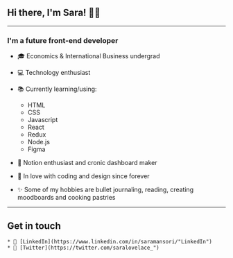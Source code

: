 ## Hi there, I'm Sara! 👋🏼

---

### I'm a future front-end developer

-   🎓 Economics & International Business undergrad
-   💻 Technology enthusiast
-   📚 Currently learning/using:

    -   HTML
    -   CSS
    -   Javascript
    -   React
    -   Redux
    -   Node.js
    -   Figma

-   💖 Notion enthusiast and cronic dashboard maker
-   🌻 In love with coding and design since forever
-   ✨ Some of my hobbies are bullet journaling, reading, creating moodboards and cooking pastries

---

## Get in touch

    * 🔗 [LinkedIn](https://www.linkedin.com/in/saramansori/"LinkedIn")
    * 🔗 [Twitter](https://twitter.com/saralovelace_")

<!--
**SaraMansori/SaraMansori** is a ✨ _special_  repository because its `README.md` (this file) appears on your GitHub profile.
